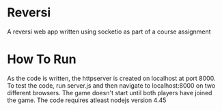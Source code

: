 # Reversi
A reversi web app written using socketio as part of a course assignment
# How To Run
As the code is written, the httpserver is created on localhost at port 8000. To test the code, run server.js and then navigate to localhost:8000 on two different browsers.
The game doesn't start until both players have joined the game. The code requires atleast nodejs version 4.45
